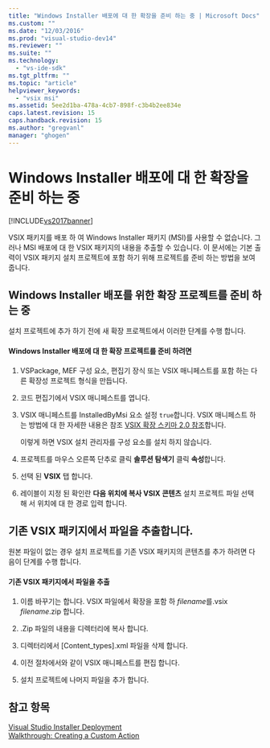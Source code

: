 ```yaml
---
title: "Windows Installer 배포에 대 한 확장을 준비 하는 중 | Microsoft Docs"
ms.custom: ""
ms.date: "12/03/2016"
ms.prod: "visual-studio-dev14"
ms.reviewer: ""
ms.suite: ""
ms.technology: 
  - "vs-ide-sdk"
ms.tgt_pltfrm: ""
ms.topic: "article"
helpviewer_keywords: 
  - "vsix msi"
ms.assetid: 5ee2d1ba-478a-4cb7-898f-c3b4b2ee834e
caps.latest.revision: 15
caps.handback.revision: 15
ms.author: "gregvanl"
manager: "ghogen"
---
```

# Windows Installer 배포에 대 한 확장을 준비 하는 중
[!INCLUDE[vs2017banner](../code-quality/includes/vs2017banner.md)]

VSIX 패키지를 배포 하 여 Windows Installer 패키지 \(MSI\)를 사용할 수 없습니다. 그러나 MSI 배포에 대 한 VSIX 패키지의 내용을 추출할 수 있습니다. 이 문서에는 기본 출력이 VSIX 패키지 설치 프로젝트에 포함 하기 위해 프로젝트를 준비 하는 방법을 보여 줍니다.  
  
## Windows Installer 배포를 위한 확장 프로젝트를 준비 하는 중  
 설치 프로젝트에 추가 하기 전에 새 확장 프로젝트에서 이러한 단계를 수행 합니다.  
  
#### Windows Installer 배포에 대 한 확장 프로젝트를 준비 하려면  
  
1.  VSPackage, MEF 구성 요소, 편집기 장식 또는 VSIX 매니페스트를 포함 하는 다른 확장성 프로젝트 형식을 만듭니다.  
  
2.  코드 편집기에서 VSIX 매니페스트를 엽니다.  
  
3.  VSIX 매니페스트를 InstalledByMsi 요소 설정 `true`합니다. VSIX 매니페스트 하는 방법에 대 한 자세한 내용은 참조 [VSIX 확장 스키마 2.0 참조](../extensibility/vsix-extension-schema-2-0-reference.md)합니다.  
  
     이렇게 하면 VSIX 설치 관리자를 구성 요소를 설치 하지 않습니다.  
  
4.  프로젝트를 마우스 오른쪽 단추로 클릭 **솔루션 탐색기** 클릭 **속성**합니다.  
  
5.  선택 된 **VSIX** 탭 합니다.  
  
6.  레이블이 지정 된 확인란 **다음 위치에 복사 VSIX 콘텐츠** 설치 프로젝트 파일 선택 해 서 위치에 대 한 경로 입력 합니다.  
  
## 기존 VSIX 패키지에서 파일을 추출합니다.  
 원본 파일이 없는 경우 설치 프로젝트를 기존 VSIX 패키지의 콘텐츠를 추가 하려면 다음이 단계를 수행 합니다.  
  
#### 기존 VSIX 패키지에서 파일을 추출  
  
1.  이름 바꾸기는 합니다. VSIX 파일에서 확장을 포함 하 *filename*를.vsix *filename*.zip 합니다.  
  
2.  .Zip 파일의 내용을 디렉터리에 복사 합니다.  
  
3.  디렉터리에서 \[Content\_types\].xml 파일을 삭제 합니다.  
  
4.  이전 절차에서와 같이 VSIX 매니페스트를 편집 합니다.  
  
5.  설치 프로젝트에 나머지 파일을 추가 합니다.  
  
## 참고 항목  
 [Visual Studio Installer Deployment](http://msdn.microsoft.com/ko-kr/121be21b-b916-43e2-8f10-8b080516d2a0)   
 [Walkthrough: Creating a Custom Action](http://msdn.microsoft.com/ko-kr/4bd4b63a-2b91-431e-839c-5752443f0eaf)
